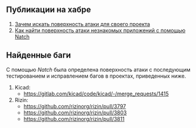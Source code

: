 
## Публикации на хабре

1. [Зачем искать поверхность атаки для своего проекта](https://habr.com/ru/companies/isp_ras/articles/801459/)
2. [Как найти поверхность атаки незнакомых приложений с помощью Natch](https://habr.com/ru/companies/isp_ras/articles/788490/)

## Найденные баги

С помощью *Natch* была определена поверхность атаки с последующим тестированием и исправлением багов в проектах, приведенных ниже.

1. Kicad:
    * https://gitlab.com/kicad/code/kicad/-/merge_requests/1415
2. Rizin:
    * https://github.com/rizinorg/rizin/pull/3797
    * https://github.com/rizinorg/rizin/pull/3803
    * https://github.com/rizinorg/rizin/pull/3811
